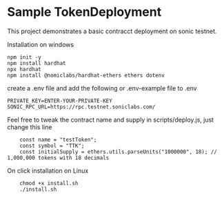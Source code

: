# Sample TokenDeployment

This project demonstrates a basic contracct deployment on sonic testnet.

Installation on windows 

```shell
npm init -y
npm install hardhat
npx hardhat
npm install @nomiclabs/hardhat-ethers ethers dotenv
```

create a .env file and add the following or .env-example file to .env
```shell
PRIVATE_KEY=ENTER-YOUR-PRIVATE-KEY
SONIC_RPC_URL=https://rpc.testnet.soniclabs.com/
```

Feel free to tweak the contract name and supply in scripts/deploy.js, just change this line

```shell
    const name = "testToken";
    const symbol = "TTK";
    const initialSupply = ethers.utils.parseUnits("1000000", 18); // 1,000,000 tokens with 18 decimals
```

On click installation on Linux
```shell
    chmod +x install.sh
    ./install.sh
```


